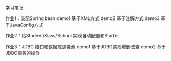 学习笔记

作业1：装配Spring bean
demo1 基于XML方式
demo2 基于注解方式
demo3 基于JavaConfig方式

作业2：给Student/Klass/School 实现自动配置和Starter

作业3：JDBC 接口和数据库连接池
demo1 基于JDBC实现增删改查
demo2 基于JDBC事务的操作